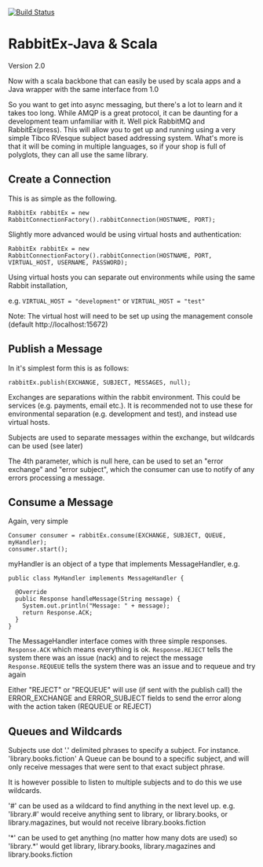[![Build Status](https://travis-ci.org/RabbitExpress/RabbitEx-Java.svg?branch=master)](https://travis-ci.org/RabbitExpress/RabbitEx-Java/)

RabbitEx-Java & Scala
=====================

Version 2.0

Now with a scala backbone that can easily be used by scala apps and a Java wrapper with the same interface from 1.0

So you want to get into async messaging, but there's a lot to learn and it takes too long. While AMQP is a great protocol, it can be daunting for a development team unfamiliar with it. Well pick RabbitMQ and RabbitEx(press).
This will allow you to get up and running using a very simple Tibco RVesque subject based addressing system. What's more is that it will be coming in multiple languages, so if your shop is full of polyglots, they can all use the same library.

Create a Connection
-------------------

This is as simple as the following. 

```
RabbitEx rabbitEx = new RabbitConnectionFactory().rabbitConnection(HOSTNAME, PORT);
```

Slightly more advanced would be using virtual hosts and authentication:
```
RabbitEx rabbitEx = new RabbitConnectionFactory().rabbitConnection(HOSTNAME, PORT, VIRTUAL_HOST, USERNAME, PASSWORD);
```
Using  virtual hosts you can separate out environments while using the same Rabbit installation, 

e.g. 
```VIRTUAL_HOST = "development"``` or ```VIRTUAL_HOST = "test"```

Note: The virtual host will need to be set up using the management console (default http://localhost:15672)

Publish a Message
-----------------

In it's simplest form this is as follows:

```
rabbitEx.publish(EXCHANGE, SUBJECT, MESSAGES, null);
```

Exchanges are separations within the rabbit environment. This could be services (e.g. payments, email etc.).
It is recommended not to use these for environmental separation (e.g. development and test), and instead use virtual hosts.

Subjects are used to separate messages within the exchange, but wildcards can be used (see later)

The 4th parameter, which is null here, can be used to set an "error exchange" and "error subject", which the consumer can use to notify of any errors processing a message.


Consume a Message
-----------------

Again, very simple

```
Consumer consumer = rabbitEx.consume(EXCHANGE, SUBJECT, QUEUE, myHandler);
consumer.start();
```

myHandler is an object of a type that implements MessageHandler, e.g.
```
public class MyHandler implements MessageHandler {

  @Override
  public Response handleMessage(String message) {
    System.out.println("Message: " + message);
    return Response.ACK;
  }
}
```

The MessageHandler interface comes with three simple responses. 
```Response.ACK``` which means everything is ok. 
```Response.REJECT``` tells the system there was an issue (nack) and to reject the message 
```Response.REQUEUE``` tells the system there was an issue and to requeue and try again

Either "REJECT" or "REQUEUE" will use (if sent with the publish call) the ERROR_EXCHANGE and ERROR_SUBJECT fields to send the error along with the action taken (REQUEUE or REJECT)

Queues and Wildcards
--------------------

Subjects use dot '.' delimited phrases to specify a subject. For instance. 'library.books.fiction'
A Queue can be bound to a specific subject, and will only receive messages that were sent to that exact subject phrase.

It is however possible to listen to multiple subjects and to do this we use wildcards.

'\#' can be used as a wildcard to find anything in the next level up.
e.g.
'library.#' would receive anything sent to library, or library.books, or library.magazines, but would not receive library.books.fiction

'\*' can be used to get anything (no matter how many dots are used)
so 'library.*' would get library, library.books, library.magazines and library.books.fiction


